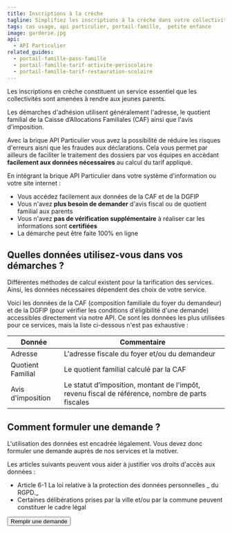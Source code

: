 ```yaml
---
title: Inscriptions à la crèche
tagline: Simplifiez les inscriptions à la crèche dans votre collectivité ?
tags: cas usage, api particulier, portail-famille,  petite enfance
image: garderie.jpg
api:
  - API Particulier
related_guides:
  - portail-famille-pass-famille
  - portail-famille-tarif-activite-periscolaire
  - portail-famille-tarif-restauration-scolaire
---
```


Les inscriptions en crèche constituent un service essentiel que les collectivités sont amenées à rendre aux jeunes parents.

Les démarches d'adhésion utilisent généralement l'adresse, le quotient familial de la Caisse d’Allocations Familiales (CAF) ainsi que l'avis d'imposition.

Avec la brique API Particulier vous avez la possibilité de réduire les risques d'erreurs aisni que les fraudes aux déclarations. Cela vous permet par ailleurs de faciliter le traitement des dossiers par vos équipes en accèdant **facilement aux données nécessaires** au calcul du tarif appliqué.

En intégrant la brique API Particulier dans votre système d'information ou votre site internet :

- Vous accédez facilement aux données de la CAF et de la DGFIP
- Vous n'avez **plus besoin de demander** d'avis fiscal ou de quotient familial aux parents
- Vous n'avez **pas de vérification supplémentaire** à réaliser car les informations sont **certifiées**
- La démarche peut être faite 100% en ligne

## Quelles données utilisez-vous dans vos démarches ?

Différentes méthodes de calcul existent pour la tarification des services. Ainsi, les données nécessaires dépendent des choix de votre service.

Voici les données de la CAF (composition familiale du foyer du demandeur) et de la DGFIP (pour vérifier les conditions d'éligibilité d'une demande) accessibles directement via notre API. Ce sont les données les plus utilisées pour ce services, mais la liste ci-dessous n'est pas exhaustive :

| Donnée            | Commentaire                                                                                      |
| ----------------- | ------------------------------------------------------------------------------------------------ |
| Adresse           | L'adresse fiscale du foyer et/ou du demandeur                                                    |
| Quotient Familial | Le quotient familial calculé par la CAF                                                          |
| Avis d'imposition | Le statut d’imposition, montant de l'impôt, revenu fiscal de référence, nombre de parts fiscales |

## Comment formuler une demande ?

L'utilisation des données est encadrée légalement. Vous devez donc formuler une demande auprès de nos services et la motiver.

Les articles suivants peuvent vous aider à justifier vos droits d'accès aux données :

- Article 6-1 <External href="https://www.cnil.fr/fr/reglement-europeen-protection-donnees">La loi relative à la protection des données personnelles</External> _ du RGPD._
- Certaines délibérations prises par la ville et/ou par la commune peuvent constituer le cadre légal

<NextSteps />
<Button href="https://datapass.api.gouv.fr/api-particulier">Remplir une demande</Button>
